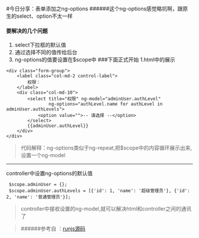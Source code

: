 <!--
author: 小莫
date: 2016-05-11
title: 表单添加之ng-options
tags: angularjs
category: ng-options
status: publish
summary: 我们在使用select>option的时候经常会遇到一些问题，这里是对ng-options使用的一些总结。
-->
#今日分享：表单添加之ng-options
######这个ng-options感觉略坑啊，跟原生的select、option不太一样

#### 要解决的几个问题
1. select下拉框的默认值
2. 通过选择不同的值传给后台
3. ng-options的值要设置在$scope中
###下面正式开始
1.html中的展示
```
<div class="form-group">
    <label class="col-md-2 control-label">
        权限：
    </label>
    <div class="col-md-10">
        <select title="权限" ng-model="adminUser.authLevel"
                ng-options="authLevel.name for authLevel in adminUser.authLevels">
            <option value="">-- 请选择 --</option>
        </select>
        {{adminUser.authLevel}}
    </div>
</div>
```
>代码解释：ng-options类似于ng-repeat,把$scope中的内容循环展示出来,设置一个ng-model

***
 controller中设置ng-options的默认值
```
 $scope.adminUser = {};
 $scope.adminUser.authLevels = [{'id': 1, 'name': '超级管理员'}, {'id': 2, 'name': '普通管理员'}];
```
>controller中接收设置的ng-model,就可以解决html和controller之间的通讯了

> ######参考自 ：[runjs源码](http://runjs.cn/code/nhi8ubrb)

